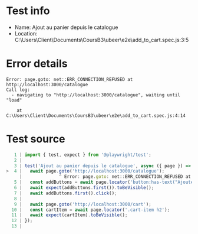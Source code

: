 # Test info

- Name: Ajout au panier depuis le catalogue
- Location: C:\Users\Client\Documents\CoursB3\ubeer\e2e\add_to_cart.spec.js:3:5

# Error details

```
Error: page.goto: net::ERR_CONNECTION_REFUSED at http://localhost:3000/catalogue
Call log:
  - navigating to "http://localhost:3000/catalogue", waiting until "load"

    at C:\Users\Client\Documents\CoursB3\ubeer\e2e\add_to_cart.spec.js:4:14
```

# Test source

```ts
   1 | import { test, expect } from '@playwright/test';
   2 |
   3 | test('Ajout au panier depuis le catalogue', async ({ page }) => {
>  4 |   await page.goto('http://localhost:3000/catalogue');
     |              ^ Error: page.goto: net::ERR_CONNECTION_REFUSED at http://localhost:3000/catalogue
   5 |   const addButtons = await page.locator('button:has-text("Ajouter au panier")');
   6 |   await expect(addButtons.first()).toBeVisible();
   7 |   await addButtons.first().click();
   8 |
   9 |   await page.goto('http://localhost:3000/cart');
  10 |   const cartItem = await page.locator('.cart-item h2');
  11 |   await expect(cartItem).toBeVisible();
  12 | });
  13 |
```